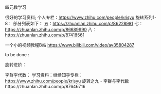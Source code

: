 四元数学习


很好的学习资料;
个人专栏：https://www.zhihu.com/people/krisyu
旋转系列1-8：
部分列表如下：
五：https://zhuanlan.zhihu.com/p/86228981
七：https://zhuanlan.zhihu.com/p/86689990
八：https://zhuanlan.zhihu.com/p/87418561



一个小的视频教程B站
https://www.bilibili.com/video/av35804287

to be done :

旋转进阶：

李群李代数：
学习资料：继续知乎专栏：
https://www.zhihu.com/people/krisyu
旋转之九 - 李群与李代数https://zhuanlan.zhihu.com/p/87646716
